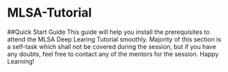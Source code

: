 # MLSA-Tutorial
##Quick Start Guide
This guide will help you install the prerequisites to attend the MLSA Deep Learing Tutorial smoothly. Majority of this section is a self-task which shall not be covered during the session, but if you have any doubts, feel free to contact any of the mentors for the session. Happy Learning!
